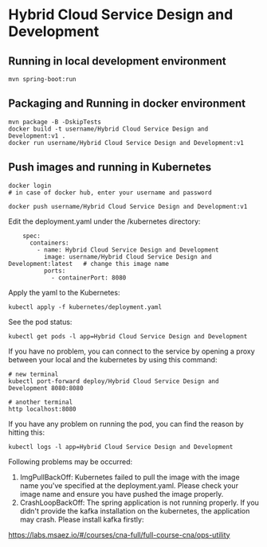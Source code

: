 # Hybrid Cloud Service Design and Development

## Running in local development environment

```
mvn spring-boot:run
```

## Packaging and Running in docker environment

```
mvn package -B -DskipTests
docker build -t username/Hybrid Cloud Service Design and Development:v1 .
docker run username/Hybrid Cloud Service Design and Development:v1
```

## Push images and running in Kubernetes

```
docker login 
# in case of docker hub, enter your username and password

docker push username/Hybrid Cloud Service Design and Development:v1
```

Edit the deployment.yaml under the /kubernetes directory:
```
    spec:
      containers:
        - name: Hybrid Cloud Service Design and Development
          image: username/Hybrid Cloud Service Design and Development:latest   # change this image name
          ports:
            - containerPort: 8080

```

Apply the yaml to the Kubernetes:
```
kubectl apply -f kubernetes/deployment.yaml
```

See the pod status:
```
kubectl get pods -l app=Hybrid Cloud Service Design and Development
```

If you have no problem, you can connect to the service by opening a proxy between your local and the kubernetes by using this command:
```
# new terminal
kubectl port-forward deploy/Hybrid Cloud Service Design and Development 8080:8080

# another terminal
http localhost:8080
```

If you have any problem on running the pod, you can find the reason by hitting this:
```
kubectl logs -l app=Hybrid Cloud Service Design and Development
```

Following problems may be occurred:

1. ImgPullBackOff:  Kubernetes failed to pull the image with the image name you've specified at the deployment.yaml. Please check your image name and ensure you have pushed the image properly.
1. CrashLoopBackOff: The spring application is not running properly. If you didn't provide the kafka installation on the kubernetes, the application may crash. Please install kafka firstly:

https://labs.msaez.io/#/courses/cna-full/full-course-cna/ops-utility

